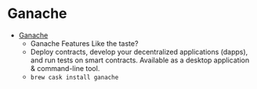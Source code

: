 # Ganache
- [Ganache](https://truffleframework.com/ganache/)
  -  Ganache Features Like the taste?
  - Deploy contracts, develop your decentralized applications (dapps), and run tests on smart contracts. Available as a desktop application & command-line tool.
  - `brew cask install ganache`
